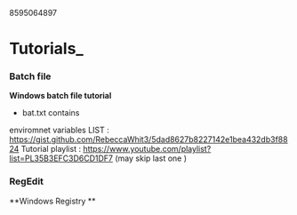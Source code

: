 8595064897

# Tutorials_


### Batch file 
**Windows batch file tutorial**
-  bat.txt  contains 

enviromnet variables LIST : https://gist.github.com/RebeccaWhit3/5dad8627b8227142e1bea432db3f8824
Tutorial playlist : https://www.youtube.com/playlist?list=PL35B3EFC3D6CD1DF7 (may skip last one )


### RegEdit 
**Windows Registry **